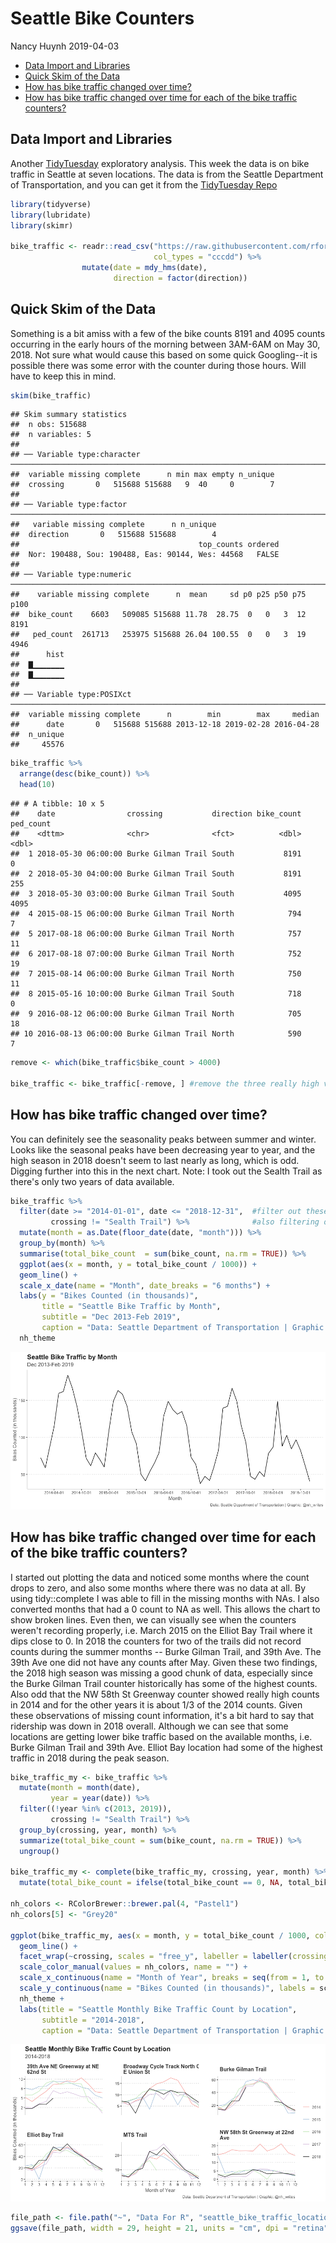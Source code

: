 Seattle Bike Counters
================
Nancy Huynh
2019-04-03

-   [Data Import and Libraries](#data-import-and-libraries)
-   [Quick Skim of the Data](#quick-skim-of-the-data)
-   [How has bike traffic changed over time?](#how-has-bike-traffic-changed-over-time)
-   [How has bike traffic changed over time for each of the bike traffic counters?](#how-has-bike-traffic-changed-over-time-for-each-of-the-bike-traffic-counters)

Data Import and Libraries
-------------------------

Another [TidyTuesday](https://github.com/rfordatascience/tidytuesday) exploratory analysis. This week the data is on bike traffic in Seattle at seven locations. The data is from the Seattle Department of Transportation, and you can get it from the [TidyTuesday Repo](https://github.com/rfordatascience/tidytuesday/tree/master/data/2019/2019-04-02)

``` r
library(tidyverse)
library(lubridate)
library(skimr)

bike_traffic <- readr::read_csv("https://raw.githubusercontent.com/rfordatascience/tidytuesday/master/data/2019/2019-04-02/bike_traffic.csv", 
                                col_types = "cccdd") %>%
                mutate(date = mdy_hms(date),
                       direction = factor(direction))
```

Quick Skim of the Data
----------------------

Something is a bit amiss with a few of the bike counts 8191 and 4095 counts occurring in the early hours of the morning between 3AM-6AM on May 30, 2018. Not sure what would cause this based on some quick Googling--it is possible there was some error with the counter during those hours. Will have to keep this in mind.

``` r
skim(bike_traffic)
```

    ## Skim summary statistics
    ##  n obs: 515688 
    ##  n variables: 5 
    ## 
    ## ── Variable type:character ──────────────────────────────────────────────────────────────────────────────────────────────────────────────────────────────────────────
    ##  variable missing complete      n min max empty n_unique
    ##  crossing       0   515688 515688   9  40     0        7
    ## 
    ## ── Variable type:factor ─────────────────────────────────────────────────────────────────────────────────────────────────────────────────────────────────────────────
    ##   variable missing complete      n n_unique
    ##  direction       0   515688 515688        4
    ##                                        top_counts ordered
    ##  Nor: 190488, Sou: 190488, Eas: 90144, Wes: 44568   FALSE
    ## 
    ## ── Variable type:numeric ────────────────────────────────────────────────────────────────────────────────────────────────────────────────────────────────────────────
    ##    variable missing complete      n  mean     sd p0 p25 p50 p75 p100
    ##  bike_count    6603   509085 515688 11.78  28.75  0   0   3  12 8191
    ##   ped_count  261713   253975 515688 26.04 100.55  0   0   3  19 4946
    ##      hist
    ##  ▇▁▁▁▁▁▁▁
    ##  ▇▁▁▁▁▁▁▁
    ## 
    ## ── Variable type:POSIXct ────────────────────────────────────────────────────────────────────────────────────────────────────────────────────────────────────────────
    ##  variable missing complete      n        min        max     median
    ##      date       0   515688 515688 2013-12-18 2019-02-28 2016-04-28
    ##  n_unique
    ##     45576

``` r
bike_traffic %>%
  arrange(desc(bike_count)) %>%
  head(10)
```

    ## # A tibble: 10 x 5
    ##    date                crossing           direction bike_count ped_count
    ##    <dttm>              <chr>              <fct>          <dbl>     <dbl>
    ##  1 2018-05-30 06:00:00 Burke Gilman Trail South           8191         0
    ##  2 2018-05-30 04:00:00 Burke Gilman Trail South           8191       255
    ##  3 2018-05-30 03:00:00 Burke Gilman Trail South           4095      4095
    ##  4 2015-08-15 06:00:00 Burke Gilman Trail North            794         7
    ##  5 2017-08-18 06:00:00 Burke Gilman Trail North            757        11
    ##  6 2017-08-18 07:00:00 Burke Gilman Trail North            752        19
    ##  7 2015-08-14 06:00:00 Burke Gilman Trail North            750        11
    ##  8 2015-05-16 10:00:00 Burke Gilman Trail South            718         0
    ##  9 2016-08-12 06:00:00 Burke Gilman Trail North            705        18
    ## 10 2016-08-13 06:00:00 Burke Gilman Trail North            590         7

``` r
remove <- which(bike_traffic$bike_count > 4000)

bike_traffic <- bike_traffic[-remove, ] #remove the three really high values
```

How has bike traffic changed over time?
---------------------------------------

You can definitely see the seasonality peaks between summer and winter. Looks like the seasonal peaks have been decreasing year to year, and the high season in 2018 doesn't seem to last nearly as long, which is odd. Digging further into this in the next chart. Note: I took out the Sealth Trail as there's only two years of data available.

``` r
bike_traffic %>%
  filter(date >= "2014-01-01", date <= "2018-12-31",  #filter out these years: only 1 month in 2013, and just 2 months in 2019 so far
         crossing != "Sealth Trail") %>%              #also filtering out Sealth Trail
  mutate(month = as.Date(floor_date(date, "month"))) %>% 
  group_by(month) %>%
  summarise(total_bike_count  = sum(bike_count, na.rm = TRUE)) %>%
  ggplot(aes(x = month, y = total_bike_count / 1000)) +
  geom_line() +
  scale_x_date(name = "Month", date_breaks = "6 months") + 
  labs(y = "Bikes Counted (in thousands)",
       title = "Seattle Bike Traffic by Month",
       subtitle = "Dec 2013-Feb 2019",
       caption = "Data: Seattle Department of Transportation | Graphic: @nh_writes") +
  nh_theme
```

![](SeattleBikes_files/figure-markdown_github/unnamed-chunk-4-1.png)

How has bike traffic changed over time for each of the bike traffic counters?
-----------------------------------------------------------------------------

I started out plotting the data and noticed some months where the count drops to zero, and also some months where there was no data at all. By using tidy::complete I was able to fill in the missing months with NAs. I also converted months that had a 0 count to NA as well. This allows the chart to show broken lines. Even then, we can visually see when the counters weren't recording properly, i.e. March 2015 on the Elliot Bay Trail where it dips close to 0. In 2018 the counters for two of the trails did not record counts during the summer months -- Burke Gilman Trail, and 39th Ave. The 39th Ave one did not have any counts after May. Given these two findings, the 2018 high season was missing a good chunk of data, especially since the Burke Gilman Trail counter historically has some of the highest counts. Also odd that the NW 58th St Greenway counter showed really high counts in 2014 and for the other years it is about 1/3 of the 2014 counts. Given these observations of missing count information, it's a bit hard to say that ridership was down in 2018 overall. Although we can see that some locations are getting lower bike traffic based on the available months, i.e. Burke Gilman Trail and 39th Ave. Elliot Bay location had some of the highest traffic in 2018 during the peak season.

``` r
bike_traffic_my <- bike_traffic %>%
  mutate(month = month(date),
         year = year(date)) %>%
  filter((!year %in% c(2013, 2019)),
         crossing != "Sealth Trail") %>%
  group_by(crossing, year, month) %>%
  summarize(total_bike_count = sum(bike_count, na.rm = TRUE)) %>%
  ungroup()

bike_traffic_my <- complete(bike_traffic_my, crossing, year, month) %>%
  mutate(total_bike_count = ifelse(total_bike_count == 0, NA, total_bike_count))

nh_colors <- RColorBrewer::brewer.pal(4, "Pastel1")
nh_colors[5] <- "Grey20"

ggplot(bike_traffic_my, aes(x = month, y = total_bike_count / 1000, color = as.factor(year))) +
  geom_line() +
  facet_wrap(~crossing, scales = "free_y", labeller = labeller(crossing = label_wrap_gen(30))) +
  scale_color_manual(values = nh_colors, name = "") +
  scale_x_continuous(name = "Month of Year", breaks = seq(from = 1, to = 12, by = 1), expand = c(0,0)) +
  scale_y_continuous(name = "Bikes Counted (in thousands)", labels = scales::number_format(accuracy = 1)) +
  nh_theme +
  labs(title = "Seattle Monthly Bike Traffic Count by Location",
       subtitle = "2014-2018",
       caption = "Data: Seattle Department of Transportation | Graphic: @nh_writes")
```

![](SeattleBikes_files/figure-markdown_github/unnamed-chunk-5-1.png)

``` r
file_path <- file.path("~", "Data For R", "seattle_bike_traffic_location.png")
ggsave(file_path, width = 29, height = 21, units = "cm", dpi = "retina")
```
